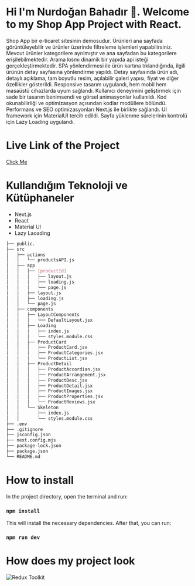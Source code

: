 # Hi I'm Nurdoğan Bahadır 👋. Welcome to my Shop App Project with React.

Shop App bir e-ticaret sitesinin demosudur. Ürünleri ana sayfada görüntüleyebilir ve ürünler üzerinde filtreleme işlemleri yapabilirsiniz. Mevcut ürünler kategorilere ayrılmıştır ve ana sayfadan bu kategorilere erişilebilmektedir. Arama kısmı dinamik bir yapıda api isteği gerçekleştirmektedir. SPA yönlendirmesi ile ürün kartına tıklandığında, ilgili ürünün detay sayfasına yönlendirme yapıldı. Detay sayfasında ürün adı, detaylı açıklama, tam boyutlu resim, açılabilir galeri yapısı, fiyat ve diğer özellikler gösterildi. Responsive tasarım uygulandı, hem mobil hem masaüstü cihazlarda uyum sağlandı. Kullanıcı deneyimini geliştirmek için sade bir tasarım benimsendi ve görsel animasyonlar kullanıldı. Kod okunabilirliği ve optimizasyon açısından kodlar modüllere bölündü. Performans ve SEO optimizasyonları Next.js ile birlikte sağlandı. UI framework için MaterialUI tercih edildi. Sayfa yüklenme sürelerinin kontrolü için Lazy Loading uygulandı.

# Live Link of the Project

[Click Me]()

# Kullandığım Teknoloji ve Kütüphaneler

- Next.js
- React
- Material UI
- Lazy Laoading

```bash
├── public.  
├── src
│   ├── actions
│   │   └── productsAPI.js
│   ├── app
│   │   ├── [productId]
│   │   │   ├── layout.js
│   │   │   ├── loading.js
│   │   │   └── page.js
│   │   ├── layout.js
│   │   ├── loading.js
│   │   └── page.js
│   ├── components
│   │   ├── LayoutComponents
│   │   │   └── DefaultLayout.jsx
│   │   ├── Loading
│   │   │   ├── index.js
│   │   │   └── styles.module.css
│   │   ├── ProductCard
│   │   │   ├── ProductCard.jsx
│   │   │   ├── ProductCategories.jsx
│   │   │   └── ProductList.jsx
│   │   ├── ProductDetail
│   │   │   ├── ProductAccordian.jsx
│   │   │   ├── ProductArrangement.jsx
│   │   │   ├── ProductDesc.jsx
│   │   │   ├── ProductDetail.jsx
│   │   │   ├── ProductImages.jsx
│   │   │   ├── ProductProperties.jsx
│   │   │   └── ProductReviews.jsx
│   │   └── Skeleton
│   │       ├── index.js
│   │       └── styles.module.css
├── .env
├── .gitignore
├── jsconfig.json
├── next.config.mjs
├── package-lock.json
├── package.json
└── README.md
```


  


# How to install

In the project directory, open the terminal and run:

### `npm install`

This will install the necessary dependencies. After that, you can run:

### `npm run dev`







# How does my project look

![Redux Toolkit]()
